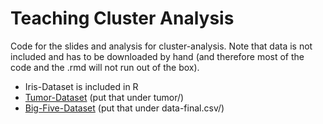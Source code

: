 # Teaching Cluster Analysis
 
Code for the slides and analysis for cluster-analysis. Note that data is not included and has to be downloaded by hand (and therefore most of the code and the .rmd will not run out of the box).

- Iris-Dataset is included in R
- [Tumor-Dataset](https://www.kaggle.com/datasets/uciml/breast-cancer-wisconsin-data) (put that under tumor/)
- [Big-Five-Dataset](https://www.kaggle.com/datasets/tunguz/big-five-personality-test) (put that under data-final.csv/)